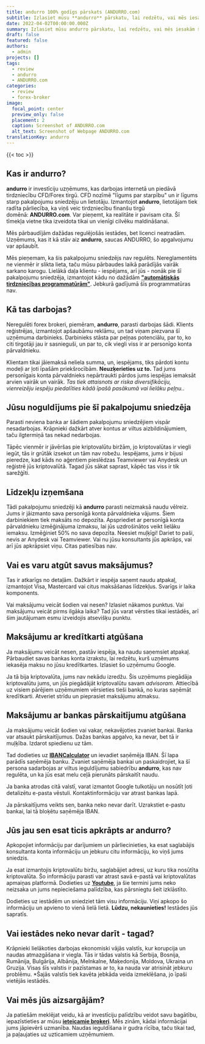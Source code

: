 ```yaml
---
title: andurro 100% godīgs pārskats (ANDURRO.com)
subtitle: Izlasiet mūsu **andurro** pārskatu, lai redzētu, vai mēs iesakām šo brokeri tirdzniecībai. Lai precizētu, šis ir **ANDURRO.com** pārskats.
date: 2022-04-02T00:00:00.000Z
summary: Izlasiet mūsu andurro pārskatu, lai redzētu, vai mēs iesakām šo brokeri tirdzniecībai. Lai precizētu, šis ir ANDURRO.com pārskats.
draft: false
featured: false
authors:
  - admin
projects: []
tags:
  - review
  - andurro
  - ANDURRO.com
categories:
  - review
  - forex-broker
image:
  focal_point: center
  preview_only: false
  placement: 2
  caption: Screenshot of ANDURRO.com
  alt_text: Screenshot of Webpage ANDURRO.com
translationKey: andurro
---
```


<!--StartFragment-->

{{< toc >}}

## Kas ir andurro?

**andurro** ir investīciju uzņēmums, kas darbojas internetā un piedāvā tirdzniecību CFD/Forex tirgū. CFD nozīmē "līgums par starpību" un ir līgums starp pakalpojumu sniedzēju un lietotāju. Izmantojot **andurro**, lietotājam tiek radīta pārliecība, ka viņš veic tirdzniecību finanšu tirgū domēnā: **ANDURRO.com**. Var pieņemt, ka realitāte ir pavisam cita. Šī tīmekļa vietne tika izveidota tikai un vienīgi cilvēku maldināšanai.

Mēs pārbaudījām dažādas regulējošās iestādes, bet licenci neatradām. Uzņēmums, kas it kā stāv aiz **andurro**, saucas ANDURRO, šo apgalvojumu var apšaubīt.

Mēs pieņemam, ka šis pakalpojumu sniedzējs nav regulēts. Nereglamentēts ne vienmēr ir slikta lieta, taču mūsu pārbaudes laikā parādījās vairāk sarkano karogu. Lielākā daļa klientu - iespējams, arī jūs - nonāk pie šī pakalpojumu sniedzēja, izmantojot kādu no dažādām **["automātiskās tirdzniecības programmatūrām"](../../category/autotrader/)**. Jebkurā gadījumā šīs programmatūras nav.

## Kā tas darbojas?

Neregulēti forex brokeri, piemēram, **andurro**, parasti darbojas šādi. Klients reģistrējas, izmantojot apšaubāmu reklāmu, un tad viņam piezvana šī uzņēmuma darbinieks. Darbinieks stāsta par peļņas potenciālu, par to, ko citi tirgotāji jau ir sasnieguši, un par to, cik viegli viss ir ar personīgo konta pārvaldnieku.

Klientam tikai jāiemaksā neliela summa, un, iespējams, tiks pārdoti kontu modeļi ar ļoti īpašām priekšrocībām. **Neuzķerieties uz to.** Tad jums personīgais konta pārvaldnieks nepārtraukti pārdos jums iespējas iemaksāt arvien vairāk un vairāk. *Tas tiek attaisnots ar riska diversifikāciju, vienreizēju iespēju piedalīties kādā īpašā pasākumā vai lielāku peļņu.*.

## Jūsu noguldījums pie šī pakalpojumu sniedzēja

Parasti neviena banka ar šādiem pakalpojumu sniedzējiem vispār nesadarbojas. Krāpnieki dažkārt atver kontus ar viltus aizbildinājumiem, taču ilgtermiņā tas nekad nedarbojas.

Tāpēc vienmēr ir jāvēršas pie kriptovalūtu biržām, jo kriptovalūtas ir viegli iegūt, tās ir grūtāk izsekot un tām nav robežu. Iespējams, jums ir bijusi pieredze, kad kāds no aģentiem pieslēdzas Teamviewer vai Anydesk un reģistrē jūs kriptovalūtā. Tagad jūs sākat saprast, kāpēc tas viss ir tik sarežģīti.

## Līdzekļu izņemšana

Tādi pakalpojumu sniedzēji kā **andurro** parasti neizmaksā naudu vēlreiz. Jums ir jāizmanto sava personīgā konta pārvaldnieka vājums. Šiem darbiniekiem tiek maksāts no depozīta. Apspriediet ar personīgā konta pārvaldnieku izmēģinājuma izmaksu, lai jūs uzdrošinātos veikt lielāku iemaksu. Izmēģiniet 50% no sava depozīta. Neesiet muļķīgi! Dariet to paši, nevis ar Anydesk vai Teamviewer. Vai nu jūsu konsultants jūs apkrāps, vai arī jūs apkrāpsiet viņu. Citas patiesības nav.

## Vai es varu atgūt savus maksājumus?

Tas ir atkarīgs no detaļām. Dažkārt ir iespēja saņemt naudu atpakaļ, izmantojot Visa, Mastercard vai citus maksāšanas līdzekļus. Svarīgs ir laika komponents.

Vai maksājumu veicāt šodien vai nesen? Izlasiet nākamos punktus. Vai maksājumu veicāt pirms ilgāka laika? Tad jūs varat vērsties tikai iestādēs, arī šim jautājumam esmu izveidojis atsevišķu punktu.

## Maksājumu ar kredītkarti atgūšana

Ja maksājumu veicāt nesen, pastāv iespēja, ka naudu saņemsiet atpakaļ. Pārbaudiet savas bankas konta izrakstu, lai redzētu, kurš uzņēmums iekasēja maksu no jūsu kredītkartes. Izlasiet šo uzņēmumu Google.

Ja tā bija kriptovalūta, jums nav nekādu izredžu. Šis uzņēmums piegādāja kriptovalūtu jums, un jūs piegādājāt kriptovalūtu savam *advisoram*. Attiecībā uz visiem pārējiem uzņēmumiem vērsieties tieši bankā, no kuras saņēmāt kredītkarti. Atveriet strīdu un pieprasiet maksājumu atmaksu.

## Maksājumu ar bankas pārskaitījumu atgūšana

Ja maksājumu veicāt šodien vai vakar, nekavējoties zvaniet bankai. Banka var atsaukt pārskaitījumus. Dažas bankas apgalvo, ka nevar, bet tā ir muļķība. Izdarot spiedienu uz tām.

Tad dodieties uz **[IBANCalculator](https://www.ibancalculator.com/)** un ievadiet saņēmēja IBAN. Šī lapa parādīs saņēmēja banku. Zvaniet saņēmēja bankai un paskaidrojiet, ka šī persona sadarbojas ar viltus ieguldījumu sabiedrību **andurro**, kas nav regulēta, un ka jūs esat melu ceļā pierunāts pārskaitīt naudu.

Ja banka atrodas citā valstī, varat izmantot Google tulkotāju un nosūtīt ļoti detalizētu e-pasta vēstuli. Kontaktinformāciju var atrast bankas lapā.

Ja pārskaitījums veikts sen, banka neko nevar darīt. Uzrakstiet e-pastu bankai, lai tā bloķētu saņēmēja IBAN.

## Jūs jau sen esat ticis apkrāpts ar andurro?

Apkopojiet informāciju par darījumiem un pārliecinieties, ka esat saglabājis konsultanta konta informāciju un jebkuru citu informāciju, ko viņš jums sniedzis.

Ja esat izmantojis kriptovalūtu biržu, saglabājiet adresi, uz kuru tika nosūtīta kriptovalūta. Šo informāciju parasti var atrast savā e-pastā vai kriptovalūtas apmaiņas platformā. Dodieties uz **[Youtube](https://www.youtube.com/results?search_query=crypo+terms)**, ja šie termini jums neko neizsaka un jums nepieciešama palīdzība, kas pārsniegtu šeit izklāstīto.

Dodieties uz iestādēm un sniedziet tām visu informāciju. Viņi apkopo šo informāciju un apvieno to vienā lielā lietā. **Lūdzu, nekaunieties!** Iestādes jūs sapratīs.

## Vai iestādes neko nevar darīt - tagad?

Krāpnieki lielākoties darbojas ekonomiski vājās valstīs, kur korupcija un naudas atmazgāšana ir viegla. Tās ir tādas valstis kā Serbija, Bosnija, Rumānija, Bulgārija, Albānija, Melnkalne, Maķedonija, Moldova, Ukraina un Gruzija. Visas šīs valstis ir pazīstamas ar to, ka nauda var atrisināt jebkuru problēmu. *Šajās valstīs tiek kavēta jebkāda veida izmeklēšana, jo īpaši vietējās iestādēs.

## Vai mēs jūs aizsargājām?

Ja patiešām meklējat veidu, kā ar investīciju palīdzību veidot savu bagātību, iepazīstieties ar mūsu **[ieteicamie brokeri](../../category/recommendation/)**. Mēs zinām, kādai informācijai jums jāpievērš uzmanība. Naudas ieguldīšana ir gudra rīcība, taču tikai tad, ja paļaujaties uz uzticamiem uzņēmumiem.

<!--EndFragment-->



